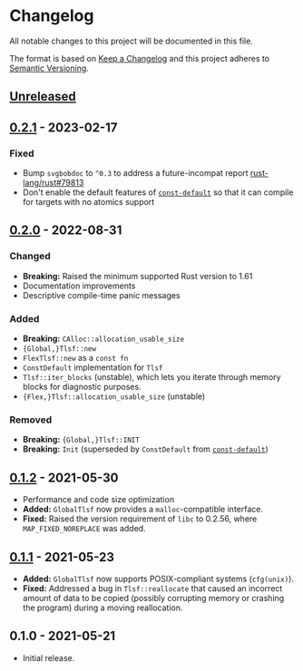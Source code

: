 # Changelog

All notable changes to this project will be documented in this file.

The format is based on [Keep a Changelog](http://keepachangelog.com/en/1.0.0/)
and this project adheres to [Semantic Versioning](http://semver.org/spec/v2.0.0.html).

## [Unreleased]

## [0.2.1] - 2023-02-17

### Fixed

- Bump `svgbobdoc` to `^0.3` to address a future-incompat report
  [rust-lang/rust#79813](https://github.com/rust-lang/rust/issues/79813)
- Don't enable the default features of
  [`const-default`](https://crates.io/crates/const-default/1.0.0) so that it
  can compile for targets with no atomics support

## [0.2.0] - 2022-08-31

### Changed

- **Breaking:** Raised the minimum supported Rust version to 1.61
- Documentation improvements
- Descriptive compile-time panic messages

### Added

- **Breaking:** `CAlloc::allocation_usable_size`
- `{Global,}Tlsf::new`
- `FlexTlsf::new` as a `const fn`
- `ConstDefault` implementation for `Tlsf`
- `Tlsf::iter_blocks` (unstable), which lets you iterate through memory blocks for diagnostic purposes.
- `{Flex,}Tlsf::allocation_usable_size` (unstable)

### Removed

- **Breaking:** `{Global,}Tlsf::INIT`
- **Breaking:** `Init` (superseded by `ConstDefault` from [`const-default`](https://crates.io/crates/const-default/1.0.0))

## [0.1.2] - 2021-05-30

- Performance and code size optimization
- **Added:** `GlobalTlsf` now provides a `malloc`-compatible interface.
- **Fixed:** Raised the version requirement of `libc` to 0.2.56, where `MAP_FIXED_NOREPLACE` was added.

## [0.1.1] - 2021-05-23

- **Added:** `GlobalTlsf` now supports POSIX-compliant systems (`cfg(unix)`).
- **Fixed:** Addressed a bug in `Tlsf::reallocate` that caused an incorrect amount of data to be copied (possibly corrupting memory or crashing the program) during a moving reallocation.

## 0.1.0 - 2021-05-21

- Initial release.

[Unreleased]: https://github.com/yvt/rlsf/compare/0.2.1...HEAD
[0.2.1]: https://github.com/yvt/rlsf/compare/0.2.0...0.2.1
[0.2.0]: https://github.com/yvt/rlsf/compare/0.1.2...0.2.0
[0.1.2]: https://github.com/yvt/rlsf/compare/0.1.1...0.1.2
[0.1.1]: https://github.com/yvt/rlsf/compare/0.1.0...0.1.1
